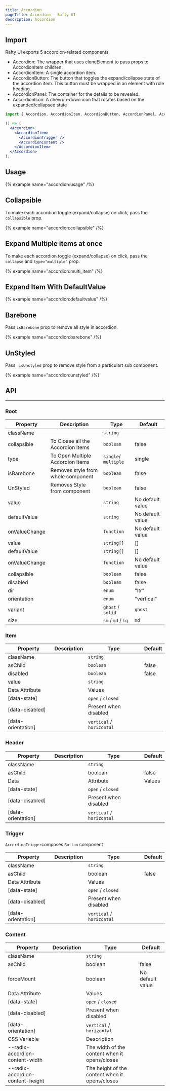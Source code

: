 ```yaml
---
title: Accordion
pageTitle: Accordion - Rafty UI
description: Accordion
---
```


## Import

Rafty UI exports 5 accordion-related components.

- Accordion: The wrapper that uses cloneElement to pass props to AccordionItem children.
- AccordionItem: A single accordion item.
- AccordionButton: The button that toggles the expand/collapse state of the accordion item. This button must be wrapped in an element with role heading.
- AccordionPanel: The container for the details to be revealed.
- AccordionIcon: A chevron-down icon that rotates based on the expanded/collapsed state

```jsx
import { Accordion, AccordionItem, AccordionButton, AccordionPanel, AccordionIcon } from "@rafty/ui";

() => (
  <Accordion>
    <AccordionItem>
      <AccordionTrigger />
      <AccordionContent />
    </AccordionItem>
  </Accordion>
);
```

## Usage

{% example name="accordion:usage" /%}

## Collapsible

To make each accordion toggle (expand/collapse) on click, pass the `collapsible`
prop.

{% example name="accordion:collapsible" /%}

## Expand Multiple items at once

To make each accordion toggle (expand/collapse) on click, pass the `collapse` and `type="multiple"`
prop.

{% example name="accordion:multi_item" /%}

## Expand Item With DefaultValue

{% example name="accordion:defaultvalue" /%}

## Barebone

Pass `isBarebone` prop to remove all style in accordion.

{% example name="accordion:barebone" /%}

## UnStyled

Pass ` isUnstyled` prop to remove style from a particulart sub component.

{% example name="accordion:unstyled" /%}

## API

---

### Root

| Property      | Description                        | Type                 | Default          |
| ------------- | ---------------------------------- | -------------------- | ---------------- |
| className     |                                    | `string`             |                  |
| collapsible   | To Cloase all the Accordion Items  | `boolean`            | false            |
| type          | To Open Multiple Accordion Items   | `single`/ `multiple` | single           |
| isBarebone    | Removes style from whole component | `boolean`            | false            |
| UnStyled      | Removes Style from component       | `boolean`            | false            |
| value         |                                    | `string`             | No default value |
| defaultValue  |                                    | `string`             | No default value |
| onValueChange |                                    | `function`           | No default value |
| value         |                                    | `string[]`           | []               |
| defaultValue  |                                    | `string[]`           | []               |
| onValueChange |                                    | `function`           | No default value |
| collapsible   |                                    | `boolean`            | false            |
| disabled      |                                    | `boolean`            | false            |
| dir           |                                    | `enum`               | "ltr"            |
| orientation   |                                    | `enum`               | "vertical"       |
| variant       |                                    | `ghost` / `solid`    | `ghost`          |
| size          |                                    | `sm` / `md` / `lg`   | `md`             |

### Item

| Property           | Description | Type                      | Default |
| ------------------ | ----------- | ------------------------- | ------- |
| className          |             | `string`                  |         |
| asChild            |             | `boolean`                 | false   |
| disabled           |             | `boolean`                 | false   |
| value              |             | `string`                  |         |
| Data Attribute     |             | Values                    |         |
| [data-state]       |             | `open` / `closed`         |         |
| [data-disabled]    |             | Present when disabled     |         |
| [data-orientation] |             | `vertical` / `horizontal` |         |

### Header

| Property           | Description | Type                      | Default |
| ------------------ | ----------- | ------------------------- | ------- |
| className          |             | `string`                  |         |
| asChild            |             | boolean                   | false   |
| Data               |             | Attribute                 | Values  |
| [data-state]       |             | `open` / `closed`         |         |
| [data-disabled]    |             | Present when disabled     |         |
| [data-orientation] |             | `vertical` / `horizontal` |         |

### Trigger

`AccordionTrigger`composes `Button` component

| Property           | Description | Type                      | Default |
| ------------------ | ----------- | ------------------------- | ------- |
| className          |             | `string`                  |         |
| asChild            |             | boolean                   | false   |
| Data Attribute     |             | Values                    |         |
| [data-state]       |             | `open` / `closed`         |         |
| [data-disabled]    |             | Present when disabled     |         |
| [data-orientation] |             | `vertical` / `horizontal` |         |

### Content

| Property                         | Description | Type                                           | Default          |
| -------------------------------- | ----------- | ---------------------------------------------- | ---------------- |
| className                        |             | `string`                                       |                  |
| asChild                          |             | boolean                                        | false            |
| forceMount                       |             | boolean                                        | No default value |
| Data Attribute                   |             | Values                                         |                  |
| [data-state]                     |             | `open` / `closed`                              |                  |
| [data-disabled]                  |             | Present when disabled                          |                  |
| [data-orientation]               |             | `vertical` / `horizontal`                      |                  |
| CSS Variable                     |             | Description                                    |                  |
| --radix-accordion-content-width  |             | The width of the content when it opens/closes  |                  |
| --radix-accordion-content-height |             | The height of the content when it opens/closes |                  |
